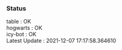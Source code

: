 ### Status


table : OK  
hogwarts : OK  
icy-bot : OK  
Latest Update : 2021-12-07 17:17:58.364610
